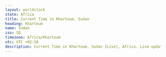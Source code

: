 ```yaml
---
layout: worldclock
state: Africa
title: Current Time in Khartoum, Sudan
heading: Khartoum
name: Sudan
iso: SD
timezone: Africa/Khartoum
utc: UTC +02:10
description: Current Time in Khartoum, Sudan [Live], Africa. Live update now time in Khartoum, timezone Africa/Khartoum, UTC +02:10, Country ISO code & Current Local Time.
---
```


